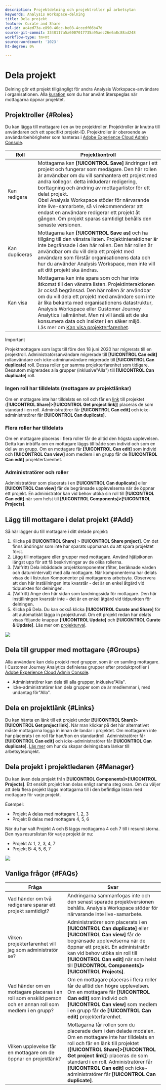 ```yaml
---
description: Projektdelning och projektroller på arbetsytan
keywords: Analysis Workspace-delning
title: Dela projekt
feature: Curate and Share
exl-id: ac4ed73a-e890-46cc-be08-4ccedf66b47d
source-git-commit: 3348117a5a6007017735a95aec26e6a8c88ad248
workflow-type: tm+mt
source-wordcount: '1023'
ht-degree: 0%

---
```


# Dela projekt

Delning gör ett projekt tillgängligt för andra Analysis Workspace-användare i organisationen. Alla [kuration](curate.md) som du har använt återspeglas när mottagarna öppnar projektet.

## Projektroller {#Roles}

Du kan lägga till mottagare i en av tre projektroller. Projektroller är knutna till användaren och ett specifikt projekt-ID. Projektroller är oberoende av användarbehörigheter som hanteras i [Adobe Experience Cloud Admin Console](https://experienceleague.adobe.com/docs/core-services/interface/manage-users-and-products/admin-getting-started.html).

| Roll | Projektkontroll |
|---|---|
| Kan redigera | Mottagarna kan **[!UICONTROL Save]** ändringar i ett projekt och fungerar som medägare. Den här rollen är användbar om du vill samhantera ett projekt med andra kollegor. detta inkluderar redigering, borttagning och ändring av mottagarlistor för ett delat projekt. <br>Obs! Analysis Workspace stöder för närvarande inte live-samarbete, så vi rekommenderar att endast en användare redigerar ett projekt åt gången. Om projekt sparas samtidigt behålls den senaste versionen. |
| Kan dupliceras | Mottagarna kan **[!UICONTROL Save as]** och ha tillgång till den vänstra listen. Projektinteraktioner är inte begränsade i den här rollen. Den här rollen är användbar om du vill dela ett projekt med användare som förstår organisationens data och hur du använder Analysis Workspace, men inte vill att ditt projekt ska ändras. |
| Kan visa | Mottagarna kan inte spara som och har inte åtkomst till den vänstra listen. Projektinteraktionen är också begränsad. Den här rollen är användbar om du vill dela ett projekt med användare som inte är lika bekanta med organisationens datastruktur, Analysis Workspace eller Customer Journey Analytics i allmänhet. Men ni vill ändå att de ska konsumera data och insikter i en säker miljö.<br>Läs mer om [Kan visa projekterfarenhet](/help/analysis-workspace/curate-share/view-only-projects.md). |

>[!IMPORTANT]
> Projektmottagare som lagts till före den 18 juni 2020 har migrerats till en projektroll. Administratörsanvändare migrerade till **[!UICONTROL Can edit]** rollanvändare och icke-adminanvändare migrerade till **[!UICONTROL Can duplicate]** roll. Dessa roller ger samma projekterfarenhet som tidigare. Dessutom migrerades alla grupper (inklusive&quot;Alla&quot;) till **[!UICONTROL Can duplicate]** roll.

### Ingen roll har tilldelats (mottagare av projektlänkar)

Om en mottagare inte har tilldelats en roll och får en [link](https://experienceleague.adobe.com/docs/analytics/analyze/analysis-workspace/curate-share/shareable-links.html) till projektet (**[!UICONTROL Share]>[!UICONTROL Get project link]**) placeras de som standard i en roll. Administratörer får **[!UICONTROL Can edit]** och icke-administratörer får **[!UICONTROL Can duplicate]**.

### Flera roller har tilldelats

Om en mottagare placeras i flera roller får de alltid den högsta upplevelsen. Detta kan inträffa om en mottagare läggs till både som individ och som en del av en grupp. Om en mottagare får **[!UICONTROL Can edit]** som individ och **[!UICONTROL Can view]** som medlem i en grupp får de **[!UICONTROL Can edit]** projekterfarenhet.

### Administratörer och roller

Administratörer som placerats i en **[!UICONTROL Can duplicate]** eller **[!UICONTROL Can view]** får de begränsade upplevelserna när de öppnar ett projekt. En administratör kan vid behov utöka sin roll till **[!UICONTROL Can edit]** när som helst till **[!UICONTROL Components]>[!UICONTROL Projects]**.

## Lägg till mottagare i delat projekt {#Add}

Så här lägger du till mottagare i ditt delade projekt:

1. Klicka på **[!UICONTROL Share]** > **[!UICONTROL Share project]**.
Om det finns ändringar som inte har sparats uppmanas du att spara projektet först.
1. Lägg till mottagare eller grupper med mottagare.
Använd hjälpikonen längst upp för att få beskrivningar av de olika rollerna.
1. (Valfritt) Dela inbäddade projektkomponenter (filter, beräknade värden och datumintervall) med alla mottagare.
När komponenterna har delats visas de i listrutan Komponenter på mottagarens arbetsyta. Observera att den här inställningen inte kvarstår - det är en enkel åtgärd vid tidpunkten för delningen.
1. (Valfritt) Ange den här sidan som landningssida för mottagare.
Den här inställningen kvarstår inte - det är en enkel åtgärd vid tidpunkten för delningen.
1. Klicka på Dela.
Du kan också klicka **[!UICONTROL Curate and Share]** för att automatiskt lägga in projekturval. Om ett projekt redan har delats visas följande knappar **[!UICONTROL Update]** och **[!UICONTROL Curate & Update]**. Läs mer om [projekturval](https://experienceleague.adobe.com/docs/analytics/analyze/analysis-workspace/curate-share/curate.html).

![](assets/share-proj-modal.png)

## Dela till grupper med mottagare {#Groups}

Alla användare kan dela projekt med grupper, som är en samling mottagare. I Customer Journey Analytics definieras grupper efter produktprofiler i [Adobe Experience Cloud Admin Console](https://experienceleague.adobe.com/docs/core-services/interface/manage-users-and-products/admin-getting-started.html).

* Administratörer kan dela till alla grupper, inklusive&quot;Alla&quot;.
* Icke-administratörer kan dela grupper som de är medlemmar i, med undantag för&quot;Alla&quot;.

## Dela en projektlänk {#Links}

Du kan hämta en länk till ett projekt under **[!UICONTROL Share]>[!UICONTROL Get project link]**. När man klickar på det här alternativet måste mottagarna logga in innan de landar i projektet. Om mottagaren inte har placerats i en roll får han/hon en standardroll. Administratörer får **[!UICONTROL Can edit]** och icke-administratörer får **[!UICONTROL Can duplicate]**. [Läs mer](https://experienceleague.adobe.com/docs/analytics/analyze/analysis-workspace/curate-share/shareable-links.html) om hur du skapar delningsbara länkar till arbetsyteprojekt.

## Dela projekt i projektledaren {#Manager}

Du kan även dela projekt från **[!UICONTROL Components]>[!UICONTROL Projects]**. Ett enskilt projekt kan delas enligt samma steg ovan.  Om du väljer att dela flera projekt läggs mottagarna till i den befintliga listan med mottagare för varje projekt.

Exempel:

* Projekt A delas med mottagare 1, 2, 3
* Projekt B delas med mottagare 4, 5, 6

När du har valt Projekt A och B läggs mottagarna 4 och 7 till i resurslistorna. Den nya resurslistan för varje projekt är nu:

* Projekt A: 1, 2, 3, 4, 7
* Projekt B: 4, 5, 6, 7

![](assets/mult-proj-sharing.png)

## Vanliga frågor {#FAQs}

| Fråga | Svar |
|---|---|
| Vad händer om två redigerare sparar ett projekt samtidigt? | Ändringarna sammanfogas inte och den senast sparade projektversionen behålls. Analysis Workspace stöder för närvarande inte live-samarbete. |
| Vilken projekterfarenhet vill jag som administratör se? | Administratörer som placerats i en **[!UICONTROL Can duplicate]** eller **[!UICONTROL Can view]** får de begränsade upplevelserna när de öppnar ett projekt. En administratör kan vid behov utöka sin roll till **[!UICONTROL Can edit]** när som helst till **[!UICONTROL Components]>[!UICONTROL Projects]**. |
| Vad händer om en mottagare placeras i en roll som enskild person och en annan roll som medlem i en grupp? | Om en mottagare placeras i flera roller får de alltid den högre upplevelsen. Om en mottagare får **[!UICONTROL Can edit]** som individ och **[!UICONTROL Can view]** som medlem i en grupp får de **[!UICONTROL Can edit]** projekterfarenhet. |
| Vilken upplevelse får en mottagare om de öppnar en projektlänk? | Mottagarna får rollen som du placerade dem i den delade modalen. Om en mottagare inte har tilldelats en roll och får en länk till projektet (**[!UICONTROL Share]>[!UICONTROL Get project link]**) placeras de som standard i en roll. Administratörer får **[!UICONTROL Can edit]** och icke-administratörer får **[!UICONTROL Can duplicate]**. |
